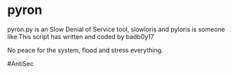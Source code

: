 # pyron
pyron.py is an Slow Denial of Service tool, slowloris and pyloris is someone like.This script has written and coded by badb0y17

No peace for the system, flood and stress everything.

#AntiSec
